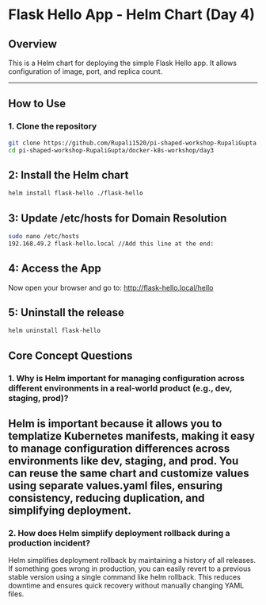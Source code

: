 # Flask Hello App - Helm Chart (Day 4)

## Overview
This is a Helm chart for deploying the simple Flask Hello app. It allows configuration of image, port, and replica count.

---

## How to Use

### 1. Clone the repository

```bash
git clone https://github.com/Rupali1520/pi-shaped-workshop-RupaliGupta.git
cd pi-shaped-workshop-RupaliGupta/docker-k8s-workshop/day3
```

## 2: Install the Helm chart

```bash
helm install flask-hello ./flask-hello
```

## 3: Update /etc/hosts for Domain Resolution

```bash
sudo nano /etc/hosts
192.168.49.2 flask-hello.local //Add this line at the end:
```

## 4: Access the App

Now open your browser and go to:
http://flask-hello.local/hello

## 5: Uninstall the release
```bash
helm uninstall flask-hello
```


## Core Concept Questions

### 1. Why is Helm important for managing configuration across different environments in a real-world product (e.g., dev, staging, prod)?
Helm is important because it allows you to templatize Kubernetes manifests, making it easy to manage configuration differences across environments like dev, staging, and prod. You can reuse the same chart and customize values using separate values.yaml files, ensuring consistency, reducing duplication, and simplifying deployment.
---

### 2. How does Helm simplify deployment rollback during a production incident?

Helm simplifies deployment rollback by maintaining a history of all releases. If something goes wrong in production, you can easily revert to a previous stable version using a single command like helm rollback. This reduces downtime and ensures quick recovery without manually changing YAML files.

